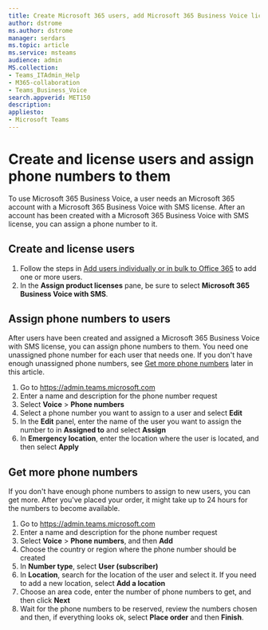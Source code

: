 ```yaml
---
title: Create Microsoft 365 users, add Microsoft 365 Business Voice licenses, and assign phone numbers
author: dstrome 
ms.author: dstrome
manager: serdars
ms.topic: article
ms.service: msteams
audience: admin
MS.collection: 
- Teams_ITAdmin_Help
- M365-collaboration
- Teams_Business_Voice
search.appverid: MET150
description: 
appliesto: 
- Microsoft Teams
---
```


# Create and license users and assign phone numbers to them

To use Microsoft 365 Business Voice, a user needs an Microsoft 365 account with a Microsoft 365 Business Voice with SMS license. After an account has been created with a Microsoft 365 Business Voice with SMS license, you can assign a phone number to it.

## Create and license users

1. Follow the steps in [Add users individually or in bulk to Office 365](https://docs.microsoft.com/office365/admin/add-users/add-users) to add one or more users.
2. In the **Assign product licenses** pane, be sure to select **Microsoft 365 Business Voice with SMS**.

## Assign phone numbers to users

After users have been created and assigned a Microsoft 365 Business Voice with SMS license, you can assign phone numbers to them. You need one unassigned phone number for each user that needs one. If you don't have enough unassigned phone numbers, see [Get more phone numbers](#get-more-phone-numbers) later in this article.

1. Go to https://admin.teams.microsoft.com
2. Enter a name and description for the phone number request
3. Select **Voice** > **Phone numbers**
4. Select a phone number you want to assign to a user and select **Edit**
5. In the **Edit** panel, enter the name of the user you want to assign the number to in **Assigned to** and select **Assign**
6. In **Emergency location**, enter the location where the user is located, and then select **Apply**


## Get more phone numbers

If you don't have enough phone numbers to assign to new users, you can get more. After you've placed your order, it might take up to 24 hours for the numbers to become available.

1. Go to https://admin.teams.microsoft.com
2. Enter a name and description for the phone number request
3. Select **Voice** > **Phone numbers**, and then **Add**
4. Choose the country or region where the phone number should be created
5. In **Number type**, select **User (subscriber)**
6. In **Location**, search for the location of the user and select it. If you need to add a new location, select **Add a location**
7. Choose an area code, enter the number of phone numbers to get, and then click **Next**
8. Wait for the phone numbers to be reserved, review the numbers chosen and then, if everything looks ok, select **Place order** and then **Finish**.

